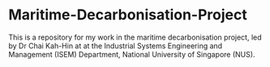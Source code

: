 # Maritime-Decarbonisation-Project
This is a repository for my work in the maritime decarbonisation project, led by Dr Chai Kah-Hin at at the Industrial Systems Engineering and Management (ISEM) Department, National University of Singapore (NUS).
